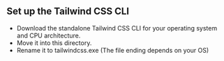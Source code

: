 ## Set up the Tailwind CSS CLI
* Download the standalone Tailwind CSS CLI for your operating system and CPU architecture.
* Move it into this directory.
* Rename it to tailwindcss.exe (The file ending depends on your OS)